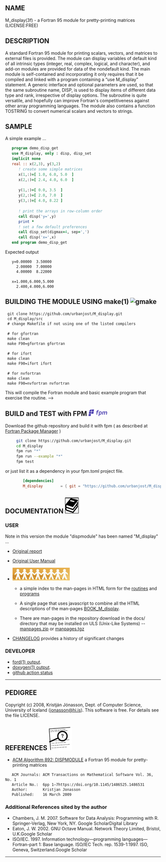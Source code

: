## NAME
   M_display(3f) - a Fortran 95 module for pretty-printing matrices
   (LICENSE:FREE)
<!--
## SYNOPSIS
```text
       use m_display, only : disp
-->
## DESCRIPTION
   A standard Fortran 95 module for printing scalars, vectors, and
   matrices to external files is provided. The module can display
   variables of default kind of all intrinsic types (integer, real,
   complex, logical, and character), and add-on modules are provided
   for data of the nondefault kind. The main module is self-contained
   and incorporating it only requires that it be compiled and linked
   with a program containing a “use M_display” statement. A generic
   interface and optional parameters are used, so that the same subroutine
   name, DISP, is used to display items of different data type and rank,
   irrespective of display options. The subroutine is quite versatile,
   and hopefully can improve Fortran's competitiveness against other
   array programming languages. The module also contains a function
   TOSTRING to convert numerical scalars and vectors to strings.
## SAMPLE
A simple example ...
```fortran
   program demo_disp_get
   use M_display, only : disp, disp_set
   implicit none
   real :: x(2,3), y(3,2)
      ! create some simple matrices 
      x(1,:)=[ 1.0, 6.0, 5.0  ]
      x(2,:)=[ 2.4, 4.0, 6.0  ]
   
      y(1,:)=[ 0.0, 3.5  ]
      y(2,:)=[ 2.0, 7.0  ]
      y(3,:)=[ 4.0, 8.22 ]

      ! print the arrays in row-column order   
      call disp('y=',y)
      print *
      ! set a few default preferences
      call disp_set(digmax=4, sep=',')
      call disp('x=',x)
   end program demo_disp_get
```
Expected output
```text
   y=0.00000  3.50000
     2.00000  7.00000
     4.00000  8.22000
    
   x=1.000,6.000,5.000
     2.400,4.000,6.000
```

## BUILDING THE MODULE USING make(1) ![gmake](docs/images/gnu.gif)
     git clone https://github.com/urbanjost/M_display.git
     cd M_display/src
     # change Makefile if not using one of the listed compilers
     
     # for gfortran
     make clean
     make F90=gfortran gfortran
     
     # for ifort
     make clean
     make F90=ifort ifort

     # for nvfortran
     make clean
     make F90=nvfortran nvfortran

This will compile the Fortran module and basic example
program that exercise the routine.
-->

## BUILD and TEST with FPM ![-](docs/images/fpm_logo.gif)

   Download the github repository and build it with
   fpm ( as described at [Fortran Package Manager](https://github.com/fortran-lang/fpm) )

   ```bash
        git clone https://github.com/urbanjost/M_display.git
        cd M_display
        fpm run "*"
        fpm run --example "*"
        fpm test
   ```

   or just list it as a dependency in your fpm.toml project file.

```toml
        [dependencies]
        M_display        = { git = "https://github.com/urbanjost/M_display.git" }
```
## DOCUMENTATION   ![docs](docs/images/docs.gif)

### USER
Note in this version the module "dispmodule" has been named "M_display" ...

   - [Original report](docs/dispmodule-report.pdf)
   - [Original User Manual](docs/dispmodule-userman-report.pdf)
   - ![man-pages](docs/images/manpages.gif)
      + a simple index to the man-pages in HTML form for the
        [routines](https://urbanjost.github.io/M_display/man3.html) 
        and [programs](https://urbanjost.github.io/M_display/man1.html) 
   
      + A single page that uses javascript to combine all the HTML
        descriptions of the man-pages 
        [BOOK_M_display](https://urbanjost.github.io/M_display/BOOK_M_display.html).

      + There are man-pages in the repository download in the docs/ directory
        that may be installed on ULS (Unix-Like Systems) --
        [manpages.zip](https://urbanjost.github.io/M_display/manpages.zip)
        or
        [manpages.tgz](https://urbanjost.github.io/M_display/manpages.tgz)

   - [CHANGELOG](docs/CHANGELOG.md) provides a history of significant changes

### DEVELOPER
   - [ford(1) output](https://urbanjost.github.io/M_display/fpm-ford/index.html).
   - [doxygen(1) output](https://urbanjost.github.io/M_display/doxygen_out/html/index.html).
   - [github action status](docs/STATUS.md) 
---
## PEDIGREE
Copyright (c) 2008, Kristján Jónasson, Dept. of Computer Science, University of
Iceland (jonasson@hi.is). This software is free. For details see the file LICENSE.

## REFERENCES ![-](docs/images/ref.gif)

 * [ACM Algorithm 892: DISPMODULE](https://dl.acm.org/doi/10.1145/1486525.1486531) a Fortran 95 module for pretty-printing matrices

```text
   ACM Journals: ACM Transactions on Mathematical Software Vol. 36, No. 1 
   Article No.:  6pp 1–7https://doi.org/10.1145/1486525.1486531
   Author:       Kristjan Jonasson
   Published:    16 March 2009
```
### Additional References sited by the author

  - Chambers, J. M. 2007. Software for Data Analysis: Programming with
    R. Springer-Verlag, New York, NY. Google ScholarDigital Library
  - Eaton, J. W. 2002. GNU Octave Manual. Network Theory Limited, Bristol, U.K.Google Scholar
  - ISO/IEC. 1997. Information technology—programming
    languages—Fortran-part 1: Base language. ISO/IEC Tech. rep. 1539-1:1997. 
    ISO, Geneva, Switzerland.Google Scholar
---

